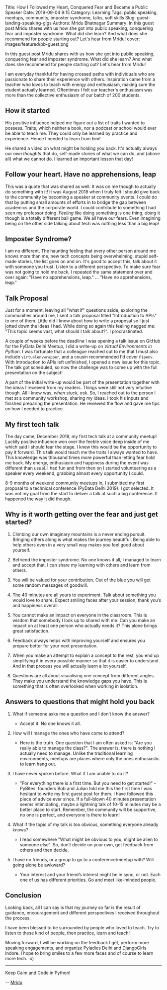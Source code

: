 Title: How I Followed my Heart, Conquered Fear and Became a Public Speaker
Date: 2019-09-04 9:15
Category: Learning
Tags: public speaking, meetups, community, imposter syndrome, talks, soft skills
Slug: guest-landing-speaking-gigs
Authors: Mridu Bhatnagar
Summary: In this guest post Mridu shares with us how she got into public speaking, conquering fear and imposter syndrome. What did she learn? And what does she recommend for people starting out? Let's hear from Mridu!
cover: images/featured/pb-guest.png

In this guest post Mridu shares with us how she got into public speaking, conquering fear and imposter syndrome. What did she learn? And what does she recommend for people starting out? Let's hear from Mridu!

I am everyday thankful for having crossed paths with individuals who are passionate to share their experience with others. Inspiration came from a teacher who loves to teach with energy and enthusiasm, making sure the student actually learned. Oftentimes I felt our teacher's enthusiasm was more than the collective enthusiasm of our batch of 200 students.
 
## How it started
 
His positive influence helped me figure out a list of traits I wanted to possess. Traits, which neither a book, nor a podcast or school would ever be able to teach me. They could only be learned by practice and experience. Hence I needed to learn from him!
 
He shared a video on what might be holding you back. It's actually always our _own thoughts_ that do, self-made stories of what we can do, and (above all) what we cannot do. I learned an important lesson that day!
 
## Follow your heart. Have no apprehensions, leap

This was a quote that was shared as well. It was on me though to actually do something with it! It was August 2018 when I truly felt I should give back to the community by becoming a speaker at community events. I could do that by putting small amounts of efforts in to bridge the gap between academics and the corporate world. I could contribute to something I had seen my professor doing. _Feeling_ like doing something is one thing, _doing_ it though is a totally different ball game. We all have our fears. Even imagining being on the other side talking about tech was nothing less than a big leap!
 
## Imposter Syndrome?

I am no different. The haunting feeling that every other person around me knows more than me, new tech concepts being overwhelming, stupid self-made stories, the list goes on and on. It's good to accept this, talk about it with someone you trust. Listen to a different perspective. To make sure fear was not going to hold me back, I repeated the same statement over and over again: "Have no apprehensions, leap." ... "Have no apprehensions, leap."
 
## Talk Proposal

Just for a moment, leaving all "what if" questions aside, exploring the communities around me, I sent a talk proposal titled "Introduction to APIs" to one of them. Little did I know about how to write a proposal so I just jotted down the ideas I had. While doing so again this feeling nagged me: "This topic seems vast, what should I talk about?". I procrastinated.
 
A couple of weeks before the deadline I was opening a talk issue on GitHub for the PyData Delhi Meetup, I did a write-up on _Virtual Environments in Python_. I was fortunate that a colleague reached out to me that I must also include `virtualenvwrapper`, and a cousin recommended I'd cover `Pipenv`. With Introduction to APIs left unfinished, I opened a new issue for this topic. The talk got scheduled, so now the challenge was to come up with the full presentation on the subject!
 
A part of the initial write-up would be part of the presentation together with the ideas I received from my readers. Things were still not very intuitive though. All I knew was, *when stuck, ask*. So, I reached out to the person I met at a community workshop, sharing my ideas. I took his inputs and finished preparing the presentation. He reviewed the flow and gave me tips on how I needed to practice.

## My first tech talk

The day came, December 2018, my first tech talk at a community meetup! Luckily positive influence won over the feeble voice deep inside of me which said I should fear the stage. I knew this would be the opportunity to pay it forward. This talk would teach me the traits I always wanted to have. This knowledge was thousand times more powerful than letting fear hold me back. My energy, enthusiasm and happiness during the event was different than usual. I had fun and from then on I started volunteering as a speaker every weekend, grabbing almost every opportunity I could.
 
8-9 months of weekend community meetups in, I submitted my first proposal to a technical conference (PyData Delhi 2019). I got selected. It was not my goal from the start to deliver a talk at such a big conference. It happened the way it did though. 
 
## Why is it worth getting over the fear and just get started?

1. Climbing our own imaginary mountains is a never ending pursuit. Bringing others along is what makes the journey beautiful. Being able to help others even in a very small way makes you feel good about yourself.
 
2. Befriend the imposter syndrome. No one knows it all, I managed to learn and accept that. I can share my learning with others and learn from others.
 
3. You will be valued for your contribution. Out of the blue you will get some random messages of goodwill. 
 
4. The 40 minutes are all yours to experiment. Talk about something you would love to share. Expect smiling faces after your session, thank you’s and happiness overall.
 
5. You cannot make an impact on everyone in the classroom. This is wisdom that somebody I look up to shared with me. Can you make an impact on at least one person who actually needs it? This alone brings great satisfaction.
 
6. Feedback always helps with improving yourself and ensures you prepare better for your next presentation.
 
7. When you make an attempt to explain a concept to the rest, you end up simplifying it in every possible manner so that it is easier to understand. And in that process you will actually learn a lot yourself.
 
8. Questions are all about visualising one concept from different angles. They make you understand the knowledge gaps you have. This is something that is often overlooked when working in isolation.
 
## Answers to questions that might hold you back
 
1. What if someone asks me a question and I don’t know the answer?

	- Accept it. No one knows it all.
 
2. How will I manage the ones who have come to attend?

	- Here is the truth. One question that I am often asked is: "Are you really able to manage the class?". The answer is, there is nothing I actually need to manage. Unlike the traditional learning environments, meetups are places where only the ones enthusiastic to learn hang out.
 
3. I have never spoken before. What if I am unable to do it?

	- "For everything there is a first time. But you need to get started!" - PyBites' founders Bob and Julian told me this the first time I was hesitant to write my first guest post for them. I have followed this piece of advice ever since. If a full-blown 40 minutes presentation seems intimidating, maybe a lightning talk of 10-15 minutes may be a better place to start. Remember, the community will be supportive, no one is perfect, and everyone is there to learn!
 
4. What if the topic of my talk is too obvious, something everyone already knows?

	- I read somewhere "What might be obvious to you, might be alien to someone else". So, don’t decide on your own, get feedback from others and then decide.
 
5. I have no friends, or a group to go to a conference/meetup with? Will going alone be awkward?

	- Your interest and your friend’s interest might be in sync, or not. Each one of us has different priorities. Go and meet like-minded people.

## Conclusion

Looking back, all I can say is that my journey so far is the result of guidance, encouragement and different perspectives I received throughout the process. 

I have been blessed to be surrounded by people who loved to teach. Try to listen to these kind of people, then practice, learn and teach!
 
Moving forward, I will be working on the feedback I get, perform more speaking engagements, and organize Pyladies Delhi and DjangoGirls Indore. I hope to bring smiles to a few more faces and of course to learn more tech. :o)

---

Keep Calm and Code in Python!

-- [Mridu](pages/guests.html#mridubhatnagar)

